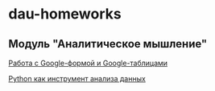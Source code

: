 # dau-homeworks

## Модуль "Аналитическое мышление"

[Работа с Google-формой и Google-таблицами](dfd-01.md)

[Python как инструмент анализа данных](dfd-02.md)
